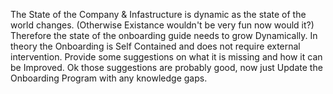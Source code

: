 The State of the Company & Infastructure is dynamic as the state of the world changes. (Otherwise Existance wouldn't be very fun now would it?)
Therefore the state of the onboarding guide needs to grow Dynamically. In theory the Onboarding is Self Contained and does not require external intervention. 
Provide some suggestions on what it is missing and how it can be Improved. Ok those suggestions are probably good, now just 
Update the Onboarding Program with any knowledge gaps.
 
 
